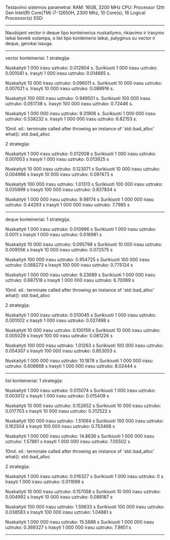 Testavimo sistemos parametrai:
RAM: 16GB, 3200 MHz
CPU: Processor	12th Gen Intel(R) Core(TM) i7-12650H, 2300 Mhz, 10 Core(s), 16 Logical Processor(s)
SSD: 
****************************************************************
Naudojant vector ir deque tipo konteinerius nuskaitymo, rikiavimo ir irasymo laikai beveik sutampa, o list tipo konteinerio laikai, palyginus su vector ir deque, gerokai isauga.

****************************************************************
vector konteineriai: 1 strategija:

Nuskaityti 1 000 irasu uztruko: 0.012904 s. 
Surikiuoti 1 000 irasu uztruko: 0.001041 s. 
Irasyti    1 000 irasu uztruko: 0.014665 s.

Nuskaityti 10 000 irasu uztruko: 0.096011 s. 
Surikiuoti 10 000 irasu uztruko: 0.007021 s. 
Irasyti    10 000 irasu uztruko: 0.088916 s.

Nuskaityti 100 000 irasu uztruko: 0.949501 s. 
Surikiuoti 100 000 irasu uztruko: 0.051738 s. 
Irasyti    100 000 irasu uztruko: 0.72446 s.

Nuskaityti 1 000 000 irasu uztruko: 9.31908 s. 
Surikiuoti 1 000 000 irasu uztruko: 0.538232 s.
Irasyti    1 000 000 irasu uztruko: 6.82153 s.

10mil. eil.:
terminate called after throwing an instance of 'std::bad_alloc' 
what(): std::bad_alloc

2 strategija:

Nuskaityti 1 000 irasu uztruko: 0.012008 s
Surikiuoti 1 000 irasu uztruko: 0.001003 s
Irasyti    1 000 irasu uztruko: 0.013925 s

Nuskaityti 10 000 irasu uztruko: 0.123071 s
Surikiuoti 10 000 irasu uztruko: 0.004986 s
Irasyti    10 000 irasu uztruko: 0.097473 s

Nuskaityti 100 000 irasu uztruko: 1.01313 s
Surikiuoti 100 000 irasu uztruko: 0.035899 s
Irasyti    100 000 irasu uztruko: 0.837834 s

Nuskaityti 1 000 000 irasu uztruko: 9.98174 s
Surikiuoti 1 000 000 irasu uztruko: 0.44293 s
Irasyti    1 000 000 irasu uztruko: 7.7985 s
****************************************************************
deque konteineriai: 1 strategija:

Nuskaityti 1 000 irasu uztruko: 0.010996 s 
Surikiuoti 1 000 irasu uztruko: 0.0011 s 
Irasyti    1 000 irasu uztruko: 0.016981 s

Nuskaityti 10 000 irasu uztruko: 0.095798 s
Surikiuoti 10 000 irasu uztruko: 0.009556 s
Irasyti    10 000 irasu uztruko: 0.072575 s

Nuskaityti 100 000 irasu uztruko: 0.954725 s
Surikiuoti 100 000 irasu uztruko: 0.068273 s
Irasyti    100 000 irasu uztruko: 0.775124 s

Nuskaityti 1 000 000 irasu uztruko: 9.23689 s
Surikiuoti 1 000 000 irasu uztruko: 0.687518 s
Irasyti    1 000 000 irasu uztruko: 6.70069 s

10mil. eil.:
terminate called after throwing an instance of 'std::bad_alloc' 
what(): std::bad_alloc

2 strategija:

Nuskaityti 1 000 irasu uztruko: 0.010045 s
Surikiuoti 1 000 irasu uztruko: 0.001002 s
Irasyti    1 000 irasu uztruko: 0.027498 s

Nuskaityti 10 000 irasu uztruko: 0.100159 s
Surikiuoti 10 000 irasu uztruko: 0.005029 s
Irasyti    100 00 irasu uztruko: 0.081226 s

Nuskaityti 100 000 irasu uztruko: 1.01263 s
Surikiuoti 100 000 irasu uztruko: 0.054307 s
Irasyti    100 000 irasu uztruko: 0.853053 s

Nuskaityti 1 000 000 irasu uztruko: 10.1878 s
Surikiuoti 1 000 000 irasu uztruko: 0.608668 s
Irasyti    1 000 000 irasu uztruko: 8.02444 s
****************************************************************
list konteineriai: 1 strategija:

Nuskaityti 1 000 irasu uztruko: 0.015074 s
Surikiuoti 1 000 irasu uztruko: 0.003012 s
Irasyti    1 000 irasu uztruko: 0.015409 s

Nuskaityti 10 000 irasu uztruko: 0.152652 s
Surikiuoti 10 000 irasu uztruko: 0.017703 s
Irasyti    10 000 irasu uztruko: 0.312522 s

Nuskaityti 100 000 irasu uztruko: 1.51064 s
Surikiuoti 100 000 irasu uztruko: 0.162504 s
Irasyti    100 000 irasu uztruko: 0.753468 s

Nuskaityti 1 000 000 irasu uztruko: 14.8636 s
Surikiuoti 1 000 000 irasu uztruko: 1.57861 s
Irasyti    1 000 000 irasu uztruko: 7.05502 s

10mil. eil.:
terminate called after throwing an instance of 'std::bad_alloc' 
what(): std::bad_alloc

2 strategija:

Nuskaityti 1 000 irasu uztruko: 0.016327 s
Surikiuoti 1 000 irasu uztruko: 0 s
Irasyti    1 000 irasu uztruko: 0.011999 s

Nuskaityti 10 000 irasu uztruko: 0.157058 s
Surikiuoti 10 000 irasu uztruko: 0.004992 s
Irasyti    10 000 irasu uztruko: 0.089187 s

Nuskaityti 100 000 irasu uztruko: 1.59633 s
Surikiuoti 100 000 irasu uztruko: 0.038583 s
Irasyti    100 000 irasu uztruko: 1.04881 s

Nuskaityti 1 000 000 irasu uztruko: 15.5888 s
Surikiuoti 1 000 000 irasu uztruko: 0.369327 s
Irasyti    1 000 000 irasu uztruko: 7.9851 s
****************************************************************